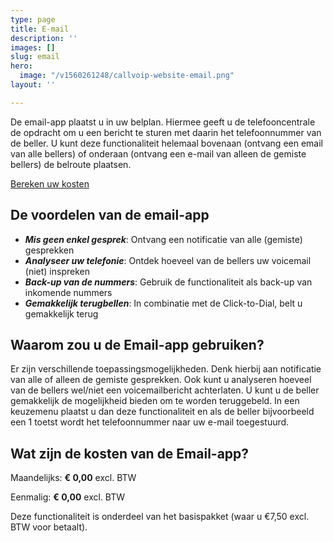 ```yaml
---
type: page
title: E-mail
description: ''
images: []
slug: email
hero:
  image: "/v1560261248/callvoip-website-email.png"
layout: ''

---
```

De email-app plaatst u in uw belplan. Hiermee geeft u de telefooncentrale de opdracht om u een bericht te sturen met daarin het telefoonnummer van de beller. U kunt deze functionaliteit helemaal bovenaan (ontvang een email van alle bellers) of onderaan (ontvang een e-mail van alleen de gemiste bellers) de belroute plaatsen.

<a href="/calculator/" class="button">Bereken uw kosten</a>

## De voordelen van de email-app

* **_Mis geen enkel gesprek_**: Ontvang een notificatie van alle (gemiste) gesprekken
* **_Analyseer uw telefonie_**: Ontdek hoeveel van de bellers uw voicemail (niet) inspreken
* **_Back-up van de nummers_**: Gebruik de functionaliteit als back-up van inkomende nummers
* **_Gemakkelijk terugbellen_**: In combinatie met de Click-to-Dial, belt u gemakkelijk terug

## Waarom zou u de Email-app gebruiken?

Er zijn verschillende toepassingsmogelijkheden. Denk hierbij aan notificatie van alle of alleen de gemiste gesprekken. Ook kunt u analyseren hoeveel van de bellers wel/niet een voicemailbericht achterlaten. U kunt u de beller gemakkelijk de mogelijkheid bieden om te worden teruggebeld. In een keuzemenu plaatst u dan deze functionaliteit en als de beller bijvoorbeeld een 1 toetst wordt het telefoonnummer naar uw e-mail toegestuurd.

## Wat zijn de kosten van de Email-app?

Maandelijks: **€ 0,00** excl. BTW

Eenmalig: **€ 0,00** excl. BTW

Deze functionaliteit is onderdeel van het basispakket (waar u €7,50 excl. BTW voor betaalt). 